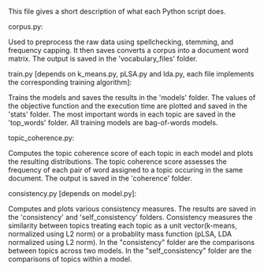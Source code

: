 This file gives a short description of what each Python script does.


corpus.py:

Used to preprocess the raw data using spellchecking, stemming, and frequency capping.
It then saves converts a corpus into a document word matrix.
The output is saved in the 'vocabulary_files' folder.


train.py [depends on k_means.py, pLSA.py and lda.py, each file implements the corresponding training algorithm]:

Trains the models and saves the results in the 'models' folder. The values of the objective function and the execution time are plotted and saved in the 'stats' folder.
The most important words in each topic are saved in the 'top_words' folder.
All training models are bag-of-words models.

topic_coherence.py:

Computes the topic coherence score of each topic in each model and plots the resulting distributions.
The topic coherence score assesses the frequency of each pair of word assigned to a topic occuring in the same document.
The output is saved in the 'coherence' folder.


consistency.py [depends on model.py]:

Computes and plots various consistency measures. The results are saved in the 'consistency' and 'self_consistency' folders.
Consistency measures the similarity between topics treating each topic as a unit vector(k-means, normalized using L2 norm) or a probablity mass function
(pLSA, LDA normalized using L2 norm). In the "consistency" folder are the comparisons between topics across two models. 
In the "self_consistency" folder are the comparisons of topics within a model.
